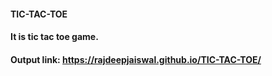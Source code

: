 #### TIC-TAC-TOE

#### It is tic tac toe game.

#### Output link:  https://rajdeepjaiswal.github.io/TIC-TAC-TOE/
